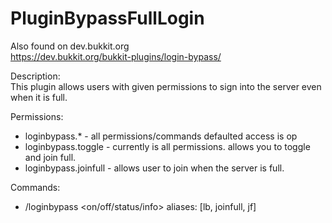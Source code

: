 # PluginBypassFullLogin
Also found on dev.bukkit.org  
https://dev.bukkit.org/bukkit-plugins/login-bypass/  
  
Description:  
  This plugin allows users with given permissions to sign into the server even when it is full.  
  
Permissions:  
* loginbypass.* - all permissions/commands defaulted access is op  
* loginbypass.toggle - currently is all permissions. allows you to toggle and join full.  
* loginbypass.joinfull - allows user to join when the server is full.  
  
Commands:  
* /loginbypass \<on/off/status/info> aliases: [lb, joinfull, jf]  
